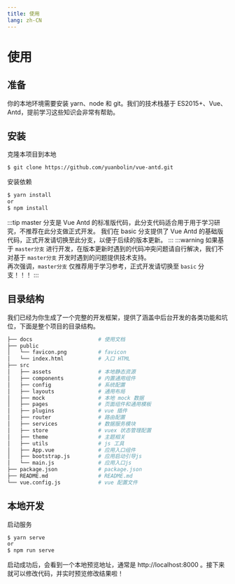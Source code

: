 ```yaml
---
title: 使用
lang: zh-CN
---
```

# 使用
## 准备
你的本地环境需要安装 yarn、node 和 git。我们的技术栈基于 ES2015+、Vue、Antd，提前学习这些知识会非常有帮助。
## 安装
克隆本项目到本地
```bash
$ git clone https://github.com/yuanbolin/vue-antd.git
```
安装依赖
```bash
$ yarn install
or
$ npm install
```
:::tip
master 分支是 Vue Antd 的标准版代码，此分支代码适合用于用于学习研究，不推荐在此分支做正式开发。
我们在 basic 分支提供了 Vue Antd 的基础版代码，正式开发请切换至此分支，以便于后续的版本更新。
:::
:::warning
如果基于 `master分支` 进行开发，在版本更新时遇到的代码冲突问题请自行解决，我们不对基于 `master分支` 开发时遇到的问题提供技术支持。  
再次强调，`master分支` 仅推荐用于学习参考，正式开发请切换至 `basic` 分支！！！
:::
## 目录结构
我们已经为你生成了一个完整的开发框架，提供了涵盖中后台开发的各类功能和坑位，下面是整个项目的目录结构。

```bash
├── docs                     # 使用文档
├── public
│   └── favicon.png          # favicon
│   └── index.html           # 入口 HTML
├── src
│   ├── assets               # 本地静态资源
│   ├── components           # 内置通用组件
│   ├── config               # 系统配置
│   ├── layouts              # 通用布局
│   ├── mock                 # 本地 mock 数据
│   ├── pages                # 页面组件和通用模板
│   ├── plugins              # vue 插件
│   ├── router               # 路由配置
│   ├── services             # 数据服务模块
│   ├── store                # vuex 状态管理配置
│   ├── theme                # 主题相关
│   ├── utils                # js 工具
│   ├── App.vue              # 应用入口组件
│   ├── bootstrap.js         # 应用启动引导js
│   └── main.js              # 应用入口js
├── package.json             # package.json
├── README.md                # README.md
└── vue.config.js            # vue 配置文件
```
## 本地开发
启动服务
```bash
$ yarn serve
or
$ npm run serve
```
启动成功后，会看到一个本地预览地址，通常是 http://localhost:8000 。接下来就可以修改代码，并实时预览修改结果啦！
